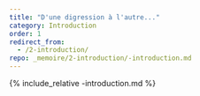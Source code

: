```yaml
---
title: "D'une digression à l'autre..."
category: Introduction
order: 1
redirect_from:
  - /2-introduction/
repo: _memoire/2-introduction/-introduction.md
---
```

{% include_relative -introduction.md %}
